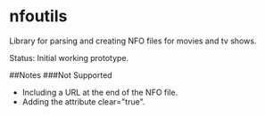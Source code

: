 nfoutils
========

Library for parsing and creating NFO files for movies and tv shows.


Status: Initial working prototype.

##Notes
###Not Supported

- Including a URL at the end of the NFO file.
- Adding the attribute clear="true".